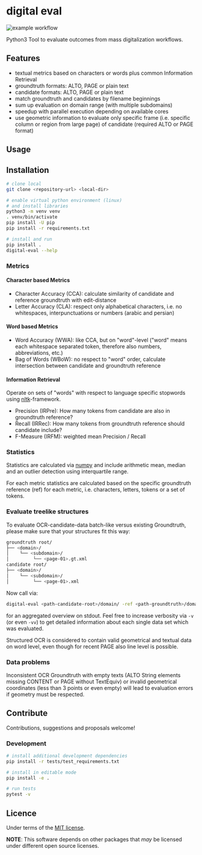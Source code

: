 # digital eval

![example workflow](https://github.com/ulb-sachsen-anhalt/digital-eval/actions/workflows/python-app.yml/badge.svg)

Python3 Tool to evaluate outcomes from mass digitalization workflows.

## Features

* textual metrics based on characters or words plus common Information Retrieval
* groundtruth formats: ALTO, PAGE or plain text
* candidate formats: ALTO, PAGE or plain text
* match groundtruth and candidates by filename beginnings
* sum up evaluation on domain range (with multiple subdomains)
* speedup with parallel execution depending on available cores
* use geometric information to evaluate only specific frame (i.e. specific column or region from large page) of candidate (required ALTO or PAGE format)

## Usage

## Installation

```bash
# clone local
git clone <repository-url> <local-dir>

# enable virtual python environment (linux)
# and install libraries
python3 -m venv venv
. venv/bin/activate
pip install -U pip
pip install -r requirements.txt

# install and run
pip install .
digital-eval --help
```

### Metrics

#### Character based Metrics

* Character Accuracy (CCA): calculate similarity of candidate and reference groundtruth with edit-distance
* Letter Accuracy (CLA): respect only alphabetical characters, i.e. no whitespaces, interpunctuations or numbers (arabic and persian)

#### Word based Metrics

* Word Accuracy (WWA): like CCA, but on "word"-level ("word" means each whitespace separated token, therefore also numbers, abbreviations, etc.)
* Bag of Words (WBoW): no respect to "word" order, calculate intersection between candidate and groundtruth reference

#### Information Retrieval

Operate on sets of "words" with respect to language specific stopwords using [nltk](https://www.nltk.org/)-framework.

* Precision (IRPre): How many tokens from candidate are also in groundtruth reference?
* Recall (IRRec): How many tokens from groundtruth reference should candidate include?
* F-Measure (IRFM): weighted mean Precision / Recall

### Statistics

Statistics are calculated via [numpy](https://numpy.org/) and include arithmetic mean, median and an outlier detection using interquartile range.

For each metric statistics are calculated based on the specific groundtruth reference (ref) for each metric, i.e. characters, letters, tokens or a set of tokens.

### Evaluate treelike structures

To evaluate OCR-candidate-data batch-like versus existing Groundtruth, please make sure that your structures fit this way:

```bash
groundtruth root/
├── <domain>/ 
│    └── <subdomain>/
│         └── <page-01>.gt.xml
candidate root/
├── <domain>/ 
│    └── <subdomain>/
│         └── <page-01>.xml
```

Now call via: 

```bash
digital-eval <path-candidate-root>/domain/ -ref <path-groundtruth>/domain/
```

for an aggregated overview on stdout. Feel free to increase verbosity via `-v` (or even `-vv`) to get detailed information about each single data set which was evaluated.

Structured OCR is considered to contain valid geometrical and textual data on word level, even though for recent PAGE also line level is possible.

### Data problems  

Inconsistent OCR Groundtruth with empty texts (ALTO String elements missing CONTENT or PAGE without TextEquiv) or invalid geometrical coordinates (less than 3 points or even empty) will lead to evaluation errors if geometry must be respected.

## Contribute

Contributions, suggestions and proposals welcome!

### Development

```bash
# install additional development dependencies
pip install -r tests/test_requirements.txt

# install in editable mode
pip install -e .

# run tests
pytest -v
```

## Licence

Under terms of the [MIT license](https://opensource.org/licenses/MIT).

**NOTE**: This software depends on other packages that _may_ be licensed under different open source licenses.
